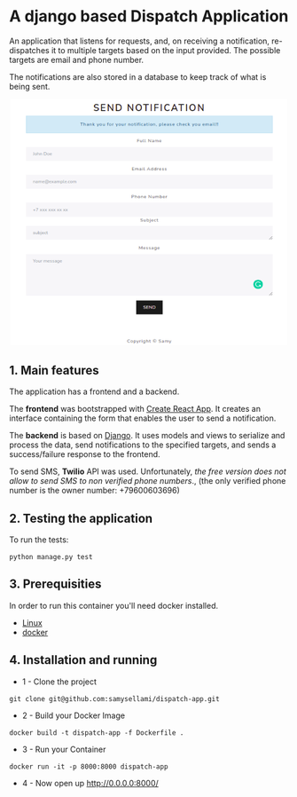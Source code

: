 # A django based Dispatch Application

An application that listens for requests, and, on receiving a notification, re-dispatches it to multiple targets based on the input provided.
The possible targets are email and phone number.

The notifications are also stored in a database to keep track of what is being sent.

<!-- ![Dispatch App](interface.png?raw=true 'Dispatch App') -->

<p align="center">
  <img src="https://github.com/samysellami/dispatch-app/blob/master/interface.png" width="500"/>
</p>

## 1. Main features

The application has a frontend and a backend.

The **frontend** was bootstrapped with [Create React App](https://github.com/facebook/create-react-app).
It creates an interface containing the form that enables the user to send a notification.

The **backend** is based on [Django](https://docs.djangoproject.com/).
It uses models and views to serialize and process the data, send notifications to the specified targets, and sends a success/failure response to the frontend.

To send SMS, **Twilio** API was used. Unfortunately, _the free version does not allow to send SMS to non verified phone numbers_.,
(the only verified phone number is the owner number: +79600603696)

## 2. Testing the application

To run the tests:

```
python manage.py test
```

## 3. Prerequisities

In order to run this container you'll need docker installed.

-   [Linux](https://docs.docker.com/linux/started/)
-   [docker](https://docs.docker.com/get-docker/)

## 4. Installation and running

-   1 - Clone the project

```
git clone git@github.com:samysellami/dispatch-app.git
```

-   2 - Build your Docker Image

```
docker build -t dispatch-app -f Dockerfile .
```

-   3 - Run your Container

```
docker run -it -p 8000:8000 dispatch-app
```

-   4 - Now open up http://0.0.0.0:8000/
